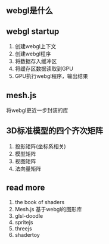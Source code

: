 ## webgl是什么



## webgl startup
1. 创建webgl上下文
2. 创建webgl程序
3. 将数据存入缓冲区
4. 将缓存区数据读取到GPU
5. GPU执行webgl程序，输出结果

## mesh.js
将webgl更近一步封装的库


## 3D标准模型的四个齐次矩阵
1. 投影矩阵(坐标系相关)
2. 模型矩阵
3. 视图矩阵
4. 法向量矩阵

## read more

1. the book of shaders
2. Mesh.js 基于webgl的图形库
3. glsl-doodle
4. spritejs
5. threejs
6. shadertoy